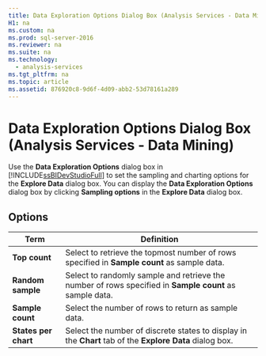 ```yaml
---
title: Data Exploration Options Dialog Box (Analysis Services - Data Mining)
H1: na
ms.custom: na
ms.prod: sql-server-2016
ms.reviewer: na
ms.suite: na
ms.technology: 
  - analysis-services
ms.tgt_pltfrm: na
ms.topic: article
ms.assetid: 876920c8-9d6f-4d09-abb2-53d78161a289
---
```

# Data Exploration Options Dialog Box (Analysis Services - Data Mining)
  Use the **Data Exploration Options** dialog box in [!INCLUDE[ssBIDevStudioFull](../../Token/Other/ssBIDevStudioFull_md.md)] to set the sampling and charting options for the **Explore Data** dialog box. You can display the **Data Exploration Options** dialog box by clicking **Sampling options** in the **Explore Data** dialog box.  
  
## Options  
  
|Term|Definition|  
|----------|----------------|  
|**Top count**|Select to retrieve the topmost number of rows specified in **Sample count** as sample data.|  
|**Random sample**|Select to randomly sample and retrieve the number of rows specified in **Sample count** as sample data.|  
|**Sample count**|Select the number of rows to return as sample data.|  
|**States per chart**|Select the number of discrete states to display in the **Chart** tab of the **Explore Data** dialog box.|  
  
  